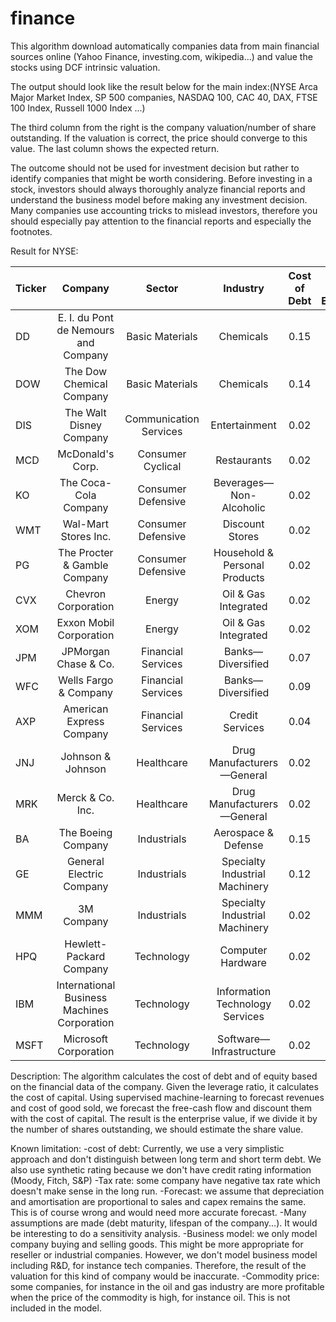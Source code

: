 # finance

This algorithm download automatically companies data from main financial sources online (Yahoo Finance, investing.com, wikipedia...) 
and value the stocks using DCF intrinsic valuation.

The output should look like the result below for the main index:(NYSE Arca Major Market Index, SP 500 companies,
NASDAQ 100, CAC 40, DAX, FTSE 100 Index, Russell 1000 Index	...)

The third column from the right is the company valuation/number of share outstanding. If the valuation is correct,
the price should converge to this value.
The last column shows the expected return.

The outcome should not be used for investment decision but rather to identify companies that might be worth considering.
Before investing in a stock, investors should always thoroughly analyze financial reports and understand the business model
before making any investment decision.
Many companies use accounting tricks to mislead investors, therefore you should especially pay attention to the financial 
reports and especially the footnotes.

Result for NYSE:


|	Ticker	|	Company	|	Sector	|	Industry	|	Cost of Debt	|	Cost of Equity	|	Cost of Capital	|	beta	|	Beta is fallback	|	taxrate	|	Entreprise Value	|	Share Value	|	Share Price	|	Potential Gain/Loss	|
|	:-------------	|	:----------:	|	:----------:	|	:----------:	|	:----------:	|	:----------:	|	:----------:	|	:----------:	|	:----------:	|	:----------:	|	:----------:	|	:----------:	|	:----------:	|	-----------:	|
|	DD	|	E. I. du Pont de Nemours and Company	|	Basic Materials	|	Chemicals	|	0.15	|	0.09	|	1.14	|	1.14	|	FALSE	|	0.61	|	9.51E+07	|	128.78	|	37.55	|	2.43	|
|	DOW	|	The Dow Chemical Company	|	Basic Materials	|	Chemicals	|	0.14	|	0.07	|	1.2	|	1.2	|	FALSE	|	0.82	|	3.17E+07	|	42.63	|	32.76	|	0.3	|
|	DIS	|	The Walt Disney Company	|	Communication Services	|	Entertainment	|	0.02	|	0.06	|	0.92	|	0.92	|	FALSE	|	0.07	|	5.32E+08	|	293.7	|	104.86	|	1.8	|
|	MCD	|	McDonald's Corp.	|	Consumer Cyclical	|	Restaurants	|	0.02	|	0.05	|	0.81	|	0.81	|	FALSE	|	0.13	|	1.22E+08	|	161.37	|	184.53	|	-0.13	|
|	KO	|	The Coca-Cola Company	|	Consumer Defensive	|	Beverages—Non-Alcoholic	|	0.02	|	0.04	|	0.62	|	0.62	|	FALSE	|	0.1	|	1.76E+08	|	40.96	|	48.5	|	-0.16	|
|	WMT	|	Wal-Mart Stores Inc.	|	Consumer Defensive	|	Discount Stores	|	0.02	|	0.04	|	0.58	|	0.58	|	FALSE	|	0.15	|	-1.17E+08	|	-41.37	|	123.98	|	-1.33	|
|	PG	|	The Procter & Gamble Company	|	Consumer Defensive	|	Household & Personal Products	|	0.02	|	0.05	|	0.64	|	0.64	|	FALSE	|	0.05	|	4.87E+08	|	197.02	|	116.71	|	0.69	|
|	CVX	|	Chevron Corporation	|	Energy	|	Oil & Gas Integrated	|	0.02	|	0.07	|	1.18	|	1.18	|	FALSE	|	0.06	|	1.31E+09	|	695.13	|	84.26	|	7.25	|
|	XOM	|	Exxon Mobil Corporation	|	Energy	|	Oil & Gas Integrated	|	0.02	|	0.05	|	0.93	|	0.93	|	FALSE	|	0.03	|	2.67E+09	|	631.01	|	42.9	|	13.71	|
|	JPM	|	JPMorgan Chase & Co.	|	Financial Services	|	Banks—Diversified	|	0.07	|	0.05	|	1.2	|	1.2	|	FALSE	|	0.55	|	1.17E+08	|	38	|	94.45	|	-0.6	|
|	WFC	|	Wells Fargo & Company	|	Financial Services	|	Banks—Diversified	|	0.09	|	0.04	|	1.16	|	1.16	|	FALSE	|	0.6	|	7.49E+08	|	183.17	|	30.75	|	4.96	|
|	AXP	|	American Express Company	|	Financial Services	|	Credit Services	|	0.04	|	0.05	|	1.22	|	1.22	|	FALSE	|	0.37	|	2.20E+08	|	272.97	|	91.43	|	1.99	|
|	JNJ	|	Johnson & Johnson	|	Healthcare	|	Drug Manufacturers—General	|	0.02	|	0.05	|	0.68	|	0.68	|	FALSE	|	0.04	|	5.32E+08	|	201.53	|	139.86	|	0.44	|
|	MRK	|	Merck & Co. Inc.	|	Healthcare	|	Drug Manufacturers—General	|	0.02	|	0.05	|	0.71	|	0.71	|	FALSE	|	0.09	|	1.93E+08	|	75.64	|	81.68	|	-0.07	|
|	BA	|	The Boeing Company	|	Industrials	|	Aerospace & Defense	|	0.15	|	0.13	|	1.48	|	1.48	|	FALSE	|	0.13	|	3.96E+08	|	702.52	|	162	|	3.34	|
|	GE	|	General Electric Company	|	Industrials	|	Specialty Industrial Machinery	|	0.12	|	0.13	|	1.09	|	1.09	|	FALSE	|	-0.25	|	6.08E+08	|	69.86	|	7.69	|	8.08	|
|	MMM	|	3M Company	|	Industrials	|	Specialty Industrial Machinery	|	0.02	|	0.06	|	0.89	|	0.89	|	FALSE	|	0.06	|	2.17E+08	|	377.41	|	147.5	|	1.56	|
|	HPQ	|	Hewlett-Packard Company	|	Technology	|	Computer Hardware	|	0.02	|	0.05	|	1.12	|	1.12	|	FALSE	|	0.1	|	5.61E+08	|	392.43	|	15.7	|	24	|
|	IBM	|	International Business Machines Corporation	|	Technology	|	Information Technology Services	|	0.02	|	0.05	|	0.95	|	0.95	|	FALSE	|	0.09	|	4.88E+08	|	549.1	|	118.8	|	3.62	|
|	MSFT	|	Microsoft Corporation	|	Technology	|	Software—Infrastructure	|	0.02	|	0.09	|	1.12	|	1.12	|	FALSE	|	0.07	|	1.05E+09	|	138.02	|	169.59	|	-0.19	|




Description:
The algorithm calculates the cost of debt and of equity based on the financial data of the company. 
Given the leverage ratio, it calculates the cost of capital.
Using supervised machine-learning to forecast revenues and cost of good sold, we forecast the free-cash flow and discount them 
with the cost of capital.
The result is the enterprise value, if we divide it by the number of shares outstanding, we should estimate the share value.

Known limitation:
-cost of debt: Currently, we use a very simplistic approach and don't distinguish between long term and short term debt.
We also use synthetic rating because we don't have credit rating information (Moody, Fitch, S&P)
-Tax rate: some company have negative tax rate which doesn't make sense in the long run. 
-Forecast: we assume that depreciation and amortisation are proportional to sales and capex remains the same. 
This is of course wrong and would need more accurate forecast.
-Many assumptions are made (debt maturity, lifespan of the company...). It would be interesting to do a sensitivity analysis.
-Business model: we only model company buying and selling goods. This might be more appropriate for reseller or industrial companies.
However, we don't model business model including R&D, for instance tech companies. 
Therefore, the result of the valuation for this kind of company would be inaccurate.
-Commodity price: some companies, for instance in the oil and gas industry are more profitable when the price of the commodity is high, for instance oil. This is not included in the model.
